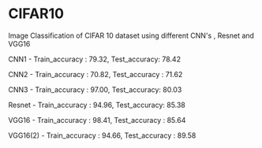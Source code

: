 # CIFAR10
Image Classification of CIFAR 10 dataset using different CNN's , Resnet and VGG16

CNN1 - Train_accuracy : 79.32, Test_accuracy: 78.42

CNN2 - Train_accuracy : 70.82, Test_accuracy : 71.62

CNN3 - Train_accuracy : 97.00, Test_accuracy: 80.03

Resnet - Train_accuracy : 94.96, Test_accuracy: 85.38

VGG16 - Train_accuracy : 98.41, Test_accuracy : 85.64

VGG16(2) - Train_accuracy : 94.66, Test_accuracy : 89.58
